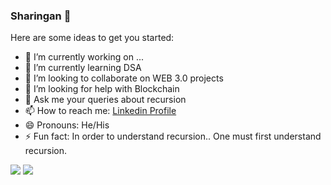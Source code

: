 ### Sharingan 👋




Here are some ideas to get you started:

- 🔭 I’m currently working on ...
- 🌱 I’m currently learning DSA
- 👯 I’m looking to collaborate on WEB 3.0 projects
- 🤔 I’m looking for help with Blockchain
- 💬 Ask me your queries about recursion
- 📫 How to reach me: [Linkedin Profile](https://www.linkedin.com/in/akshit-thakur-3b20b7155)
- 😄 Pronouns: He/His
- ⚡ Fun fact: In order to understand recursion.. One must first understand recursion.


<img src = "https://github-readme-stats.vercel.app/api?username=Aksh0393">
<img src = "https://github-readme-stats.vercel.app/api/top-langs/?username=Aksh0393">

<!--<img src="https://www.google.com/url?sa=i&url=https%3A%2F%2Fwiki.secretgeek.net%2Funbounded-recursion&psig=AOvVaw0vyIarTZnWnuk0RYmiCfqt&ust=1641751811175000&source=images&cd=vfe&ved=0CAgQjRxqFwoTCKjpvaHgovUCFQAAAAAdAAAAABAX">
-->
